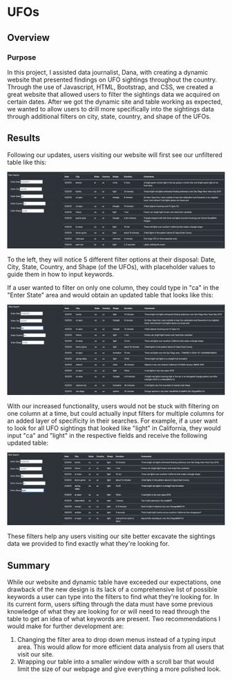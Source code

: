 # UFOs

## Overview
### Purpose
In this project, I assisted data journalist, Dana, with creating a dynamic website that presented findings on UFO sightings throughout the country. Through the use of Javascript, HTML, Bootstrap, and CSS, we created a great website that allowed users to filter the sightings data we acquired on certain dates. After we got the dynamic site and table working as expected, we wanted to allow users to drill more specifically into the sightings data through additional filters on city, state, country, and shape of the UFOs.

## Results
Following our updates, users visiting our website will first see our unfiltered table like this:

![1st_Table](table1.png)

To the left, they will notice 5 different filter options at their disposal: Date, City, State, Country, and Shape (of the UFOs), with placeholder values to guide them in how to input keywords. 

If a user wanted to filter on only one column, they could type in "ca" in the "Enter State" area and would obtain an updated table that looks like this:

![2nd_Table](table2.png)

With our increased functionality, users would not be stuck with filtering on one column at a time, but could actually input filters for multiple columns for an added layer of specificity in their searches. For example, if a user want to look for all UFO sightings that looked like "light" in California, they would input "ca" and "light" in the respective fields and receive the following updated table:

![3rd_Table](table3.png)

These filters help any users visiting our site better excavate the sightings data we provided to find exactly what they're looking for.

## Summary
While our website and dynamic table have exceeded our expectations, one drawback of the new design is its lack of a comprehensive list of possible keywords a user can type into the filters to find what they're looking for. In its current form, users sifting through the data must have some previous knowledge of what they are looking for or will need to read through the table to get an idea of what keywords are present. Two recommendations I would make for further development are:
1. Changing the filter area to drop down menus instead of a typing input area. This would allow for more efficient data analysis from all users that visit our site.
2. Wrapping our table into a smaller window with a scroll bar that would limit the size of our webpage and give everything a more polished look. 

